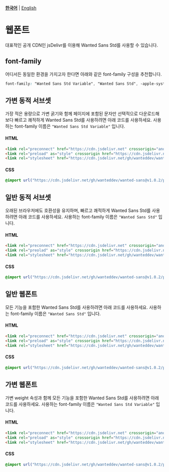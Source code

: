 [**한국어**](./README.md) | [English](./README-EN.md)

# 웹폰트

대표적인 공개 CDN인 jsDelivr를 이용해 Wanted Sans Std를 사용할 수 있습니다.

## font-family

어디서든 동일한 환경을 가지고자 한다면 아래와 같은 font-family 구성을 추천합니다.

```css
font-family: "Wanted Sans Std Variable", "Wanted Sans Std", -apple-system, BlinkMacSystemFont, system-ui, "Segoe UI", Roboto, "Helvetica Neue", "Apple Color Emoji", "Segoe UI Emoji", "Segoe UI Symbol", sans-serif;
```

## 가변 동적 서브셋

가장 적은 용량으로 가변 굵기와 함께 페이지에 포함된 문자만 선택적으로 다운로드해 보다 빠르고 쾌적하게 Wanted Sans Std를 사용하려면 아래 코드를 사용하세요. 사용하는 font-family 이름은 `"Wanted Sans Std Variable"` 입니다.

#### HTML

```html
<link rel="preconnect" href="https://cdn.jsdelivr.net" crossorigin="anonymous" />
<link rel="preload" as="style" crossorigin href="https://cdn.jsdelivr.net/gh/wanteddev/wanted-sans@v1.0.2/packages/wanted-sans-std/fonts/webfonts/variable/split/WantedSansStdVariable.min.css" />
<link rel="stylesheet" href="https://cdn.jsdelivr.net/gh/wanteddev/wanted-sans@v1.0.2/packages/wanted-sans-std/fonts/webfonts/variable/split/WantedSansStdVariable.min.css" />
```

#### CSS

```css
@import url("https://cdn.jsdelivr.net/gh/wanteddev/wanted-sans@v1.0.2/packages/wanted-sans-std/fonts/webfonts/variable/split/WantedSansStdVariable.min.css");
```

## 일반 동적 서브셋

오래된 브라우저에도 호환성을 유지하며, 빠르고 쾌적하게 Wanted Sans Std를 사용하려면 아래 코드를 사용하세요. 사용하는 font-family 이름은 `"Wanted Sans Std"` 입니다.

#### HTML

```html
<link rel="preconnect" href="https://cdn.jsdelivr.net" crossorigin="anonymous" />
<link rel="preolad" as="style" crossorigin href="https://cdn.jsdelivr.net/gh/wanteddev/wanted-sans@v1.0.2/packages/wanted-sans-std/fonts/webfonts/static/split/WantedSansStd.min.css" />
<link rel="stylesheet" href="https://cdn.jsdelivr.net/gh/wanteddev/wanted-sans@v1.0.2/packages/wanted-sans-std/fonts/webfonts/static/split/WantedSansStd.min.css" />
```

#### CSS

```css
@import url("https://cdn.jsdelivr.net/gh/wanteddev/wanted-sans@v1.0.2/packages/wanted-sans-std/fonts/webfonts/static/split/WantedSansStd.min.css");
```

## 일반 웹폰트

모든 기능을 포함한 Wanted Sans Std를 사용하려면 아래 코드를 사용하세요. 사용하는 font-family 이름은 `"Wanted Sans Std"` 입니다.

#### HTML

```html
<link rel="preconnect" href="https://cdn.jsdelivr.net" crossorigin="anonymous" />
<link rel="preload" as="style" crossorigin href="https://cdn.jsdelivr.net/gh/wanteddev/wanted-sans@v1.0.2/packages/wanted-sans-std/fonts/webfonts/static/complete/WantedSansStd.min.css" />
<link rel="stylesheet" href="https://cdn.jsdelivr.net/gh/wanteddev/wanted-sans@v1.0.2/packages/wanted-sans-std/fonts/webfonts/static/complete/WantedSansStd.min.css" />
```

#### CSS

```css
@import url("https://cdn.jsdelivr.net/gh/wanteddev/wanted-sans@v1.0.2/packages/wanted-sans-std/fonts/webfonts/static/complete/WantedSansStd.min.css");
```

## 가변 웹폰트

가변 weight 속성과 함께 모든 기능을 포함한 Wanted Sans Std를 사용하려면 아래 코드를 사용하세요. 사용하는 font-family 이름은 `"Wanted Sans Std Variable"` 입니다.

#### HTML

```html
<link rel="preconnect" href="https://cdn.jsdelivr.net" crossorigin="anonymous" />
<link rel="preload" as="style" crossorigin href="https://cdn.jsdelivr.net/gh/wanteddev/wanted-sans@v1.0.2/packages/wanted-sans-std/fonts/webfonts/variable/complete/WantedSansStdVariable.min.css" />
<link rel="stylesheet" href="https://cdn.jsdelivr.net/gh/wanteddev/wanted-sans@v1.0.2/packages/wanted-sans-std/fonts/webfonts/variable/complete/WantedSansStdVariable.min.css" />
```

#### CSS

```css
@import url("https://cdn.jsdelivr.net/gh/wanteddev/wanted-sans@v1.0.2/packages/wanted-sans-std/fonts/webfonts/variable/complete/WantedSansStdVariable.min.css");
```
